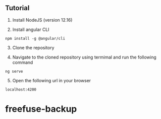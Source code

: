 ## Tutorial

1. Install NodeJS (version 12.16) 

2. Install angular CLI
```
npm install -g @angular/cli
```

3. Clone the repository

4. Navigate to the cloned repository using termimal and run the following command
```
ng serve
```

5. Open the following url in your browser
```
localhost:4200
```
# freefuse-backup
